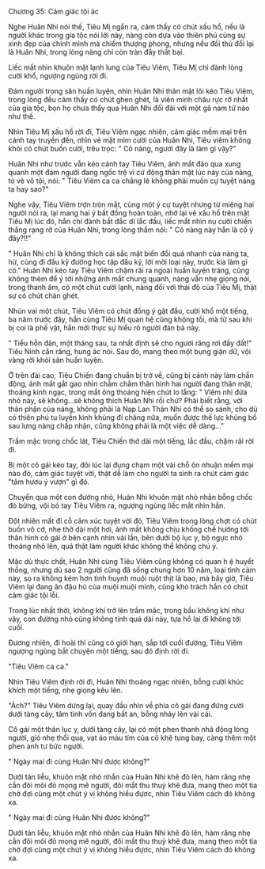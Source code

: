 




Chương 35: Cảm giác tội ác


Nghe Huân Nhi nói thế, Tiêu Mị ngẩn ra, cảm thấy có chút xấu hổ, nếu là người khác trong gia tộc nói lời này, nàng còn dựa vào thiên phú cùng sự xinh đẹp của chính mình mà chiếm thượng phong, nhưng nếu đối thủ đổi lại là Huân Nhi, trong lòng nàng chỉ còn tràn đầy thất bại.

Liếc mắt nhìn khuôn mặt lạnh lung của Tiêu Viêm, Tiêu Mị chỉ đành lòng cười khổ, ngượng ngùng rời đi.

Đám người trong sân huấn luyện, nhìn Huân Nhi thân mật lôi kéo Tiêu Viêm, trong lòng đều cảm thấy có chút ghen ghét, là viên minh châu rực rỡ nhất của gia tộc, bọn họ chưa thấy qua Huân Nhi đối đãi với một gã nam tử nào như thế.

Nhìn Tiêu Mị xấu hổ rời đi, Tiêu Viêm ngạc nhiên, cảm giác mềm mại trên cánh tay truyền đến, nhìn vẻ mặt mỉm cười của Huân Nhi, Tiêu viêm không khỏi có chút buồn cười, trêu trọc: " Cô nàng, ngươi đây là làm gì vậy?"

Huân Nhi như trước vẫn kéo cánh tay Tiêu Viêm, ánh mắt đảo qua xung quanh một đám người đang ngốc trệ vì cử động thân mật lúc này của nàng, tỏ vẻ vô tội, nói: " Tiêu Viêm ca ca chẳng lẽ không phải muốn cự tuyệt nàng ta hay sao?"

Nghe vậy, Tiêu Viêm trợn tròn mắt, cùng một ý cự tuyệt nhưng từ miệng hai người nói ra, lại mang hai ý bất đồng hoàn toàn, nhớ lại vẻ xấu hổ trên mặt Tiêu Mị lúc đó, hắn chỉ đành bất đắc dĩ lắc đầu, liếc mắt nhìn nụ cười chiến thắng rạng rỡ của Huân Nhi, trong lòng thầm nói: " Cô nàng này hẳn là cố ý đây?!!"

" Huân Nhi chỉ là không thích cái sắc mặt biến đổi quá nhanh của nàng ta, hừ, cùng đi đấu kỹ đường học tập đấu kỹ, lời mời loại này, trước kia làm gì có." Huân Nhi kéo tay Tiêu Viêm chậm rãi ra ngoài huấn luyện tràng, cũng không thèm để ý tới những ánh mắt chung quanh, nàng vẫn nhẹ giọng nói, trong thanh âm, có một chút cười lạnh, nàng đối với thái độ của Tiêu Mị, thật sự có chút chán ghét.

Nhún vai một chút, Tiêu Viêm có chút đồng ý gật đầu, cười khổ một tiếng, ba năm trước đây, hắn cùng Tiêu Mị quan hệ cũng không tồi, mà từ sau khi bị coi là phế vật, hắn mới thực sự hiểu rõ người đàn bà này.

" Tiểu hỗn đản, một tháng sau, ta nhất định sẽ cho ngươi răng rơi đầy đất!" Tiêu Ninh cắn răng, hung ác nói. Sau đó, mang theo một bụng giận dữ, vội vàng rời khỏi sân huấn luyện.

Ở trên đài cao, Tiêu Chiến đang chuẩn bị trở về, cũng bị cảnh này làm chấn động, ánh mắt gắt gao nhìn chằm chằm thân hình hai người đang thân mật, thoáng kinh ngạc, trong mắt ông thoáng hiện chút lo lắng: " Viêm nhi đứa nhỏ này, sẽ không…sẽ không thích Huân Nhi rồi chứ? Phải biết rằng, với thân phận của nàng, không phải là Nạp Lan Thản Nhi có thể so sánh, cho dù có thiên phú tu luyện kinh khủng đi chăng nữa, muốn được thế lực khủng bố sau lưng nàng chấp nhận, cũng không phải là một việc dễ dàng…"

Trầm mặc trong chốc lát, Tiêu Chiến thở dài một tiếng, lắc đầu, chậm rãi rời đi.

Bị một cô gái kéo tay, đôi lúc lại đụng chạm một vài chỗ ôn nhuận mềm mại nào đó, cảm giác tuyệt vời, thật dễ làm cho người ta sinh ra chút cảm giác "tâm hươu ý vượn" gì đó.

Chuyển qua một con đường nhỏ, Huân Nhi khuôn mặt nhỏ nhắn bỗng chốc đỏ bừng, vội bỏ tay Tiêu Viêm ra, ngượng ngùng liếc mắt nhìn hắn.

Đột nhiên mất đi cỗ cảm xúc tuyệt vời đó, Tiêu Viêm trong lòng chợt có chút buồn vô cớ, nhẹ thở dài một hơi, ánh mắt không chịu khống chế hướng tới thân hình cô gái ở bên cạnh nhìn vài lần, bên dưới bộ lục y, bộ ngực nhỏ thoáng nhô lên, quả thật làm người khác không thể không chú ý.

Mặc dù thực chất, Huân Nhi cùng Tiêu Viêm cũng không có quan h ệ huyết thống, nhưng dù sao 2 người cũng đã sống chung hơn 10 năm, loại tình cảm này, so ra không kém hơn tình huynh muội ruột thịt là bao, mà bây giờ, Tiêu Viêm lại đang ăn đậu hủ của muội muội mình, cũng khó trách hắn có chút cảm giác tội lỗi.

Trong lúc nhất thời, không khí trở lên trầm mặc, trong bầu không khí như vậy, con đường nhỏ cũng không tính quá dài này, tựa hồ lại đi không tới cuối.

Đương nhiên, đi hoài thì cũng có giới hạn, sắp tới cuối đường, Tiêu Viêm ngượng ngùng bắt chuyện một tiếng, sau đó định rời đi.

"Tiêu Viêm ca ca."

Nhìn Tiêu Viêm định rời đi, Huân Nhi thoáng ngạc nhiên, bỗng cười khúc khích một tiếng, nhẹ giọng kêu lên.

"Ách?" Tiêu Viêm dừng lại, quay đầu nhìn về phía cô gái đang đứng cười dưới tàng cây, tâm tình vốn đang bất an, bỗng nhảy lên vài cái.

Cô gái một thân lục y, dưới tàng cây, lại có một phen thanh nhã động lòng người, gió nhẹ thổi qua, vạt áo màu tím của cô khẽ tung bay, càng thêm một phen anh tư bức người.

" Ngày mai đi cùng Huân Nhi được không?"

Dưới tán liễu, khuôn mặt nhỏ nhắn của Huân Nhi khẽ đỏ lên, hàm răng nhẹ cắn đôi môi đỏ mọng mê người, đôi mắt thu thuỷ khẽ đưa, mang theo một tia chờ đợi cùng một chút ý vị không hiểu đựơc, nhìn Tiêu Viêm cách đó không xa.

" Ngày mai đi cùng Huân Nhi được không?"

Dưới tán liễu, khuôn mặt nhỏ nhắn của Huân Nhi khẽ đỏ lên, hàm răng nhẹ cắn đôi môi đỏ mọng mê người, đôi mắt thu thuỷ khẽ đưa, mang theo một tia chờ đợi cùng một chút ý vị không hiểu đựơc, nhìn Tiêu Viêm cách đó không xa.




